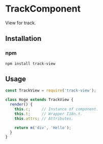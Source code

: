 # TrackComponent
View for track.

## Installation

### npm

```shell
npm install track-view
```

## Usage

```javascript
const TrackView = require('track-view');

class Hoge extends TrackView {
  render() {
    this.c;     // Instance of component.
    this.t;     // Wrapper I18n.t.
    this.attrs; // Attributes.

    return m('div', 'Hello');
  }
}
```
